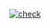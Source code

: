 [![check](https://github.com/viktor-dnk/viktor-dnk.ru/actions/workflows/main.yml/badge.svg)](https://github.com/viktor-dnk/viktor-dnk.ru/actions/workflows/main.yml)
